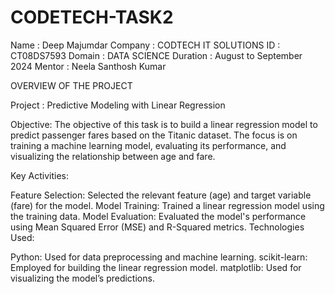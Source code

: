 # CODETECH-TASK2

Name : Deep Majumdar 
Company : CODTECH IT SOLUTIONS 
ID : CT08DS7593 
Domain : DATA SCIENCE 
Duration : August to September 2024 
Mentor : Neela Santhosh Kumar

OVERVIEW OF THE PROJECT

Project : Predictive Modeling with Linear Regression

Objective:
The objective of this task is to build a linear regression model to predict passenger fares based on the Titanic dataset.
The focus is on training a machine learning model, evaluating its performance, and visualizing the relationship between age and fare.

Key Activities:

Feature Selection: Selected the relevant feature (age) and target variable (fare) for the model.
Model Training: Trained a linear regression model using the training data.
Model Evaluation: Evaluated the model's performance using Mean Squared Error (MSE) and R-Squared metrics.
Technologies Used:

Python: Used for data preprocessing and machine learning.
scikit-learn: Employed for building the linear regression model.
matplotlib: Used for visualizing the model’s predictions.
